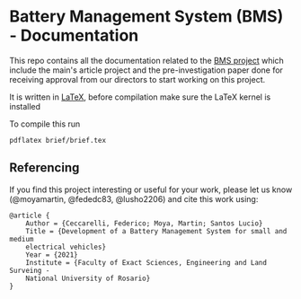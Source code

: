 # Battery Management System (BMS) - Documentation

This repo contains all the documentation related to the [BMS project](https://github.com/moyamartin/bms_unr) which include the main's article project and the pre-investigation paper done for receiving approval from our directors to start working on this project.

It is written in [LaTeX](https://www.latex-project.org/), before compilation
make sure the LaTeX kernel is installed

To compile this run

```
pdflatex brief/brief.tex
```

## Referencing

If you find this project interesting or useful for your work, please let us know 
(@moyamartin, @fededc83, @lusho2206) and cite this work using:

```
@article {
    Author = {Ceccarelli, Federico; Moya, Martin; Santos Lucio}
    Title = {Development of a Battery Management System for small and medium
    electrical vehicles}
    Year = {2021}
    Institute = {Faculty of Exact Sciences, Engineering and Land Surveing -
    National University of Rosario}
}
```
